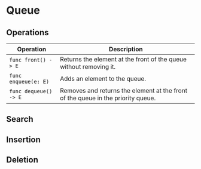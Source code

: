 # Queue

## Operations

| **Operation**         | **Description**                                                                  |
| --------------------- | -------------------------------------------------------------------------------- |
| `func front() -> E`   | Returns the element at the front of the queue without removing it.               |
| `func enqueue(e: E)`  | Adds an element to the queue.                                                    |
| `func dequeue() -> E` | Removes and returns the element at the front of the queue in the priority queue. |

## Search

## Insertion

## Deletion
